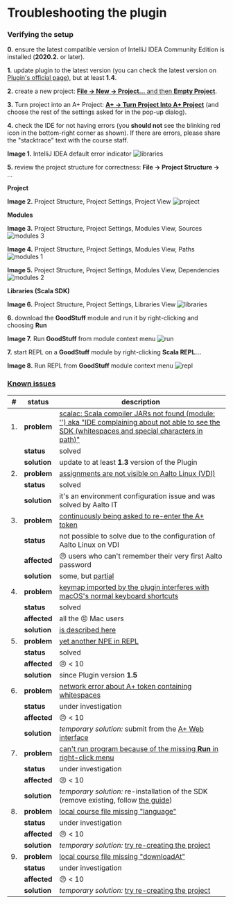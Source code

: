Troubleshooting the plugin
==============

### Verifying the setup

**0.** ensure the latest compatible version of IntelliJ IDEA Community Edition is installed (**2020.2.** or later).

**1.** update plugin to the latest version (you can check the latest version on [Plugin's official page](https://plugins.jetbrains.com/plugin/13634-a-courses/versions)), but at least **1.4**.

**2.** create a new project: [**File -> New -> Project...** and then **Empty Project**](https://plus.cs.aalto.fi/o1/2020/w01/ch02/#launch-intellij).

**3.** Turn project into an A+ Project: [**A+ -> Turn Project Into A+ Project**](https://plus.cs.aalto.fi/o1/2020/w01/ch02/#the-a-courses-plugin) (and choose the rest of the settings asked for in the pop-up dialog).

**4.** check the IDE for not having errors (you **should not** see the blinking red icon in the bottom-right corner as shown). If there are errors, please share the "stacktrace" text with the course staff.

**Image 1.** IntelliJ IDEA default error indicator
![libraries](images/error.png)

**5.** review the project structure for correctness: **File -> Project Structure ->** ...

**Project**

**Image 2.** Project Structure, Project Settings, Project View
![project](images/ts_project.png)

**Modules**

**Image 3.** Project Structure, Project Settings, Modules View, Sources
![modules 3](images/ts_modules_3.png)

**Image 4.** Project Structure, Project Settings, Modules View, Paths
![modules 1](images/ts_modules_1.png)

**Image 5.** Project Structure, Project Settings, Modules View, Dependencies
![modules 2](images/ts_modules_2.png)

**Libraries (Scala SDK)**

**Image 6.** Project Structure, Project Settings, Libraries View
![libraries](images/ts_libs.png)

**6.** download the **GoodStuff** module and run it by right-clicking and choosing **Run**

**Image 7.** Run **GoodStuff** from module context menu
![run](images/Run.png)

**7.** start REPL on a **GoodStuff** module by right-clicking **Scala REPL...**

**Image 8.** Run REPL from **GoodStuff** module context menu
![repl](images/REPL.png)

### [Known issues](https://github.com/Aalto-LeTech/intellij-plugin/labels/user-bug)

| #   | status        | description                                                                                                                                                                                                      |
|-----|---------------|------------------------------------------------------------------------------------------------------------------------------------------------------------------------------------------------------------------|
| 1.  | **problem**   | [scalac: Scala compiler JARs not found (module: '') aka "IDE complaining about not able to see the SDK (whitespaces and special characters in path)"](https://github.com/Aalto-LeTech/intellij-plugin/issues/360)|
|     | **status**    | solved                                                                                             |
|     | **solution**  | update to at least **1.3** version of the Plugin                                                   |
| 2.  | **problem**   | [assignments are not visible on Aalto Linux (VDI)](https://github.com/Aalto-LeTech/intellij-plugin/issues/371)                                                                                                   |
|     | **status**    | solved                                                                                             |
|     | **solution**  | it's an environment configuration issue and was solved by Aalto IT                                 |
| 3.  | **problem**   | [continuously being asked to re-enter the A+ token](https://plus.cs.aalto.fi/o1/2020/wNN/intellij/#additional-materials-for-special-cases)                                                                       |
|     | **status**    | not possible to solve due to the configuration of Aalto Linux on VDI                               |
|     | **affected**  | :angry: users who can't remember their very first Aalto password                                   |
|     | **solution**  | some, but [partial](https://plus.cs.aalto.fi/o1/2020/wNN/intellij/#additional-materials-for-special-cases)                                                                                                       |
| 4.  | **problem**   | [keymap imported by the plugin interferes with macOS's normal keyboard shortcuts](https://github.com/Aalto-LeTech/intellij-plugin/issues/292)                                                                    |
|     | **status**    | solved                                                                                             |
|     | **affected**  | all the :angry: Mac users                                                                          |
|     | **solution**  | [is described here](https://plus.cs.aalto.fi/o1/2020/wNN/faq/#im-on-a-mac-computer-and-intellij-doesnt-type-characters-such-as-the-dollar-and-square-brackets-what-to-do)                                        |
| 5.  | **problem**   | [yet another NPE in REPL](https://github.com/Aalto-LeTech/intellij-plugin/pull/380)                |
|     | **status**    | solved                                                                                             |
|     | **affected**  | :angry: < 10                                                                                       |
|     | **solution**  | since Plugin version **1.5**                                                                       |
| 6.  | **problem**   | [network error about A+ token containing whitespaces](https://github.com/Aalto-LeTech/intellij-plugin/issues/377)                                                                                                |
|     | **status**    | under investigation                                                                                |
|     | **affected**  | :angry: < 10                                                                                       |
|     | **solution**  | _temporary solution:_ submit from the [A+ Web interface](https://plus.cs.aalto.fi/o1/2020/)        |
| 7.  | **problem**   | [can't run program because of the missing **Run** in right-click menu](https://github.com/Aalto-LeTech/intellij-plugin/issues/381)                                                                               |
|     | **status**    | under investigation                                                                                |
|     | **affected**  | :angry: < 10                                                                                       |
|     | **solution**  | _temporary solution:_ re-installation of the SDK (remove existing, follow [the guide](https://plus.cs.aalto.fi/o1/2020/wNN/intellij/#step-3-5-fetch-the-jdk-toolkit-into-intellij))                              |
| 8.  | **problem**   | [local course file missing "language"](https://github.com/Aalto-LeTech/intellij-plugin/issues/315)                                                                                                               |
|     | **status**    | under investigation                                                                                |
|     | **affected**  | :angry: < 10                                                                                       |
|     | **solution**  | _temporary solution:_ [try re-creating the project](https://plus.cs.aalto.fi/o1/2020/w01/ch02/#launching-intellij-for-the-first-time)                                                                            |
| 9.  | **problem**   | [local course file missing "downloadAt"](https://github.com/Aalto-LeTech/intellij-plugin/issues/385)                                                                                                             |
|     | **status**    | under investigation                                                                                |
|     | **affected**  | :angry: < 10                                                                                       |
|     | **solution**  | _temporary solution:_ [try re-creating the project](https://plus.cs.aalto.fi/o1/2020/w01/ch02/#launching-intellij-for-the-first-time)                                                                            |